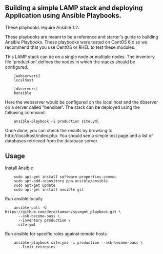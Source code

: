Building a simple LAMP stack and deploying Application using Ansible Playbooks.
-------------------------------------------

These playbooks require Ansible 1.2.

These playbooks are meant to be a reference and starter's guide to building
Ansible Playbooks. These playbooks were tested on CentOS 6.x so we recommend
that you use CentOS or RHEL to test these modules.

This LAMP stack can be on a single node or multiple nodes. The inventory file
'production' defines the nodes in which the stacks should be configured.

        [webservers]
        localhost

        [dbservers]
        bensible

Here the webserver would be configured on the local host and the dbserver on a
server called "bensible". The stack can be deployed using the following
command:

        ansible-playbook -i production site.yml

Once done, you can check the results by browsing to http://localhost/index.php.
You should see a simple test page and a list of databases retrieved from the
database server.

Usage
-----
Install Ansible

        sudo apt-get install software-properties-common
        sudo apt-add-repository ppa:ansible/ansible
        sudo apt-get update
        sudo apt-get install ansible git

Run ansible locally

        ansible-pull -U https://github.com/derektamsen/sysmgmt_playbook.git \
          --ask-become-pass \
          --inventory production \
          site.yml

Run ansible for specific roles against remote hosts

        ansible-playbook site.yml -i production --ask-become-pass \
          --limit retropies
